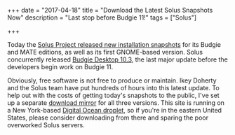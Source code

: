 +++
date = "2017-04-18"
title = "Download the Latest Solus Snapshots Now"
description = "Last stop before Budgie 11!"
tags = ["Solus"]

+++

Today the [Solus Project released new installation snapshots](https://solus-project.com/2017/04/18/solus-releases-iso-snapshot-20170418-0/) for its Budgie and MATE editions, as well as its first GNOME-based version. Solus concurrently released [Budgie Desktop 10.3](https://budgie-desktop.org), the last major update before the developers begin work on Budgie 11.

Obviously, free software is not free to produce or maintain. Ikey Doherty and the Solus team have put hundreds of hours into this latest update. To help out with the costs of getting today's snapshots to the public, I've set up a separate [download mirror](https://appealsblog.com/) for all three versions. This site is running on a New York-based [Digital Ocean droplet](https://www.digitalocean.com/), so if you're in the eastern United States, please consider downloading from there and sparing the poor overworked Solus servers.
